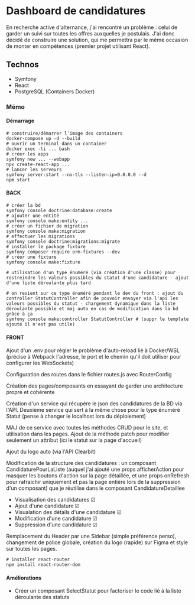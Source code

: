 # Dashboard de candidatures

En recherche active d'alternance, j'ai rencontré un problème : celui de garder un suivi sur toutes les offres auxquelles je postulais. J'ai donc décidé de construire une solution, qui me permettra par le même occasion de monter en compétences (premier projet utilisant React).

## Technos 
- Symfony
- React
- PostgreSQL
  (Containers Docker)

### Mémo

#### Démarrage
```
# construire/démarrer l'image des containers
docker-compose up -d --build
# ouvrir un terminal dans un container
docker exec -ti ... bash
# créer les apps
symfony new ... --webapp
npx create-react-app ...
# lancer les serveurs
symfony server:start --no-tls --listen-ip=0.0.0.0 --d
npm start
```

#### BACK
```
# créer la bd 
symfony console doctrine:database:create
# ajouter une entité
symfony console make:entity ...
# créer un fichier de migration
symfony console make:migration
# effectuer les migrations 
symfony console doctrine:migrations:migrate
# installer le package fixture
symfony composer require orm-fixtures --dev
# créer une fixture
symfony console make:fixture

# utilisation d'un type énuméré (via création d'une classe) pour restreindre les valeurs possibles du statut d'une candidature - ajout d'une liste déroulante plus tard

# on revient sur ce type énuméré pendant le dev du front : ajout du controller StatutController afin de pouvoir envoyer via l'api les valeurs possibles du statut - chargement dynamique dans la liste déroulante possible et maj auto en cas de modification dans la bd grâce à ça
symfony console make:controller StatutController # (suppr le template ajouté il n'est pas utile)
```


#### FRONT
Ajout d'un .env pour régler le problème d'auto-reload lié à Docker/WSL (précise à Webpack l'adresse, le port et le chemin qu'il doit utiliser pour configurer les WebSockets)

Configuration des routes dans le fichier routes.js avec RouterConfig

Création des pages/composants en essayant de garder une architecture propre et cohérente

Création d'un service qui récupère le json des candidatures de la BD via l'API.
Deuxième service qui sert à la même chose pour le type énuméré Statut
(pense à changer le localhost lors du déploiement)

MAJ de ce service avec toutes les méthodes CRUD pour le site, et utilisation dans les pages. Ajout de la méthode patch pour modifier seulement un attribut (ici le statut sur la page d'accueil)

Ajout du logo auto (via l'API Clearbit)

Modification de la structure des candidatures : un composant CandidaturePourLaListe (auquel j'ai ajouté une props afficherAction pour masquer les boutons d'action sur la page détaillée, et une props onRefresh pour rafraichir uniquement et pas la page entière lors de la suppression d'un composant) que je réutilise dans le composant CandidatureDetaillee 

- Visualisation des candidatures &#x2611;
- Ajout d'une candidature &#x2611;
- Visualation des détails d'une candidature &#x2611;
- Modification d'une candidature &#x2611;
- Suppression d'une candidature &#x2611;

Remplacement du Header par une Sidebar (simple préférence perso), changement de police globale, création du logo (rapide) sur Figma et style sur toutes les pages.

```
# installer react-router
npm install react-router-dom
```


#### Améliorations 

- Créer un composant SelectStatut pour factoriser le code lié à la liste déroulante des statuts
